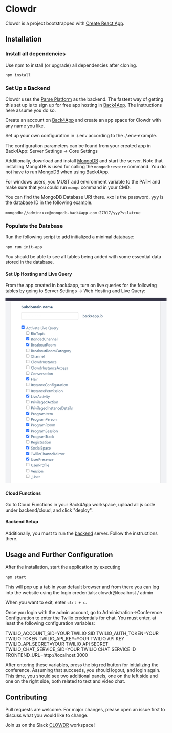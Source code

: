 # Clowdr

Clowdr is a project bootstrapped with [Create React App](https://github.com/facebook/create-react-app).

## Installation

### Install all dependencies

Use npm to install (or upgrade) all dependencies after cloning.

```bash
npm install
```

### Set Up a Backend

Clowdr uses the [Parse Platform](https://docs.parseplatform.org/js/guide/) as the backend. The fastest way of getting this set up is to sign up for free app hosting in [Back4App](https://www.back4app.com/). The instructions here assume you do so.

Create an account on [Back4App](https://www.back4app.com/) and create an app space for Clowdr with any name you like.

Set up your own configuration in ./.env according to the ./.env-example.

The configuration parameters can be found from your created app in Back4App: Server Settings -> Core Settings

Additionally, download and install [MongoDB](https://docs.mongodb.com/manual/administration/install-community/) and start the server.
Note that installing MongoDB is used for calling the `mongodbrestore` command. You do not have to run MongoDB when using Back4App.

For windows users, you MUST add environment variable to the PATH and make sure that you could run `mongo` command in your CMD. 

You can find the MongoDB Database URI there. xxx is the password, yyy is the database ID in the following example.

`mongodb://admin:xxx@mongodb.back4app.com:27017/yyy?ssl=true`

### Populate the Database

Run the following script to add initialized a minimal database:

```bash
npm run init-app
```

You should be able to see all tables being added with some essential data stored in the database.

#### Set Up Hosting and Live Query

From the app created in back4app, turn on live queries for the following tables by going to Server Settings -> Web Hosting and Live Query:

![Live Query tables](art/LiveQuery.png?raw=true "Live Query Tables")

#### Cloud Functions

Go to Cloud Functions in your Back4App workspace, upload all js code under backend/cloud, and click "deploy".

#### Backend Setup

Additionally, you must to run the [backend](https://github.com/clowdr-app/clowdr-backend) server. Follow the instructions there.

## Usage and Further Configuration

After the installation, start the application by executing

```bash
npm start
```

This will pop up a tab in your default browser and from there you can log into the website using the login credentials:
clowdr@localhost / admin

When you want to exit, enter `ctrl + c`.

Once you login with the admin account, go to Administration->Conference Configuration to enter the Twilio credentials for chat. You must enter, at least the following configuration variables:

TWILIO_ACCOUNT_SID=YOUR TWILIO SID
TWILIO_AUTH_TOKEN=YOUR TWILIO TOKEN
TWILIO_API_KEY=YOUR TWILIO API KEY
TWILIO_API_SECRET=YOUR TWILIO API SECRET
TWILIO_CHAT_SERVICE_SID=YOUR TWILIO CHAT SERVICE ID
FRONTEND_URL=http://localhost:3000

After entering these variables, press the big red button for initializing the conference. Assuming that succeeds, you should logout, and login again. This time, you should see two additional panels, one on the left side and one on the right side, both related to text and video chat.

## Contributing
Pull requests are welcome. For major changes, please open an issue first to discuss what you would like to change.

Join us on the Slack [CLOWDR](clowdr.slack.com) workspace!

